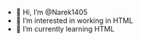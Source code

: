 - 👋 Hi, I’m @Narek1405
- 👀 I’m interested in working in HTML 
- 🌱 I’m currently learning HTML

<!---
Narek1405/Narek1405 is a ✨ special ✨ repository because its `README.md` (this file) appears on your GitHub profile.
You can click the Preview link to take a look at your changes.
--->

